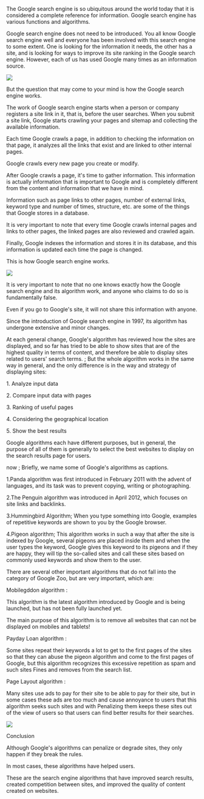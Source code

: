 The Google search engine is so ubiquitous around the world today that it is considered a complete reference for information. Google search engine has various functions and algorithms.

Google search engine does not need to be introduced. You all know Google search engine well and everyone has been involved with this search engine to some extent. One is looking for the information it needs, the other has a site, and is looking for ways to improve its site ranking in the Google search engine. However, each of us has used Google many times as an information source.

![](https://qph.fs.quoracdn.net/main-qimg-c03852bffd1b94868d04bebeebf20cf4-lq)

But the question that may come to your mind is how the Google search engine works.

The work of Google search engine starts when a person or company registers a site link in it, that is, before the user searches. When you submit a site link, Google starts crawling your pages and sitemap and collecting the available information.

Each time Google crawls a page, in addition to checking the information on that page, it analyzes all the links that exist and are linked to other internal pages.

Google crawls every new page you create or modify.

After Google crawls a page, it's time to gather information. This information is actually information that is important to Google and is completely different from the content and information that we have in mind.

Information such as page links to other pages, number of external links, keyword type and number of times, structure, etc. are some of the things that Google stores in a database.

It is very important to note that every time Google crawls internal pages and links to other pages, the linked pages are also reviewed and crawled again.

Finally, Google indexes the information and stores it in its database, and this information is updated each time the page is changed.

This is how Google search engine works.

![](https://qph.fs.quoracdn.net/main-qimg-ecacb547a4ce12fa718a52102ba3c107-lq)

It is very important to note that no one knows exactly how the Google search engine and its algorithm work, and anyone who claims to do so is fundamentally false.

Even if you go to Google's site, it will not share this information with anyone.

Since the introduction of Google search engine in 1997, its algorithm has undergone extensive and minor changes.

At each general change, Google's algorithm has reviewed how the sites are displayed, and so far has tried to be able to show sites that are of the highest quality in terms of content, and therefore be able to display sites related to users' search terms. ; But the whole algorithm works in the same way in general, and the only difference is in the way and strategy of displaying sites:

1\. Analyze input data

2\. Compare input data with pages

3\. Ranking of useful pages

4\. Considering the geographical location

5\. Show the best results

Google algorithms each have different purposes, but in general, the purpose of all of them is generally to select the best websites to display on the search results page for users.

now ; Briefly, we name some of Google's algorithms as captions.

1.Panda algorithm was first introduced in February 2011 with the advent of languages, and its task was to prevent copying, writing or photographing.

2.The Penguin algorithm was introduced in April 2012, which focuses on site links and backlinks.

3.Hummingbird Algorithm; When you type something into Google, examples of repetitive keywords are shown to you by the Google browser.

4.Pigeon algorithm; This algorithm works in such a way that after the site is indexed by Google, several pigeons are placed inside them and when the user types the keyword, Google gives this keyword to its pigeons and if they are happy, they will tip the so-called sites and call these sites based on commonly used keywords and show them to the user.

There are several other important algorithms that do not fall into the category of Google Zoo, but are very important, which are:

Mobilegddon algorithm :

This algorithm is the latest algorithm introduced by Google and is being launched, but has not been fully launched yet.

The main purpose of this algorithm is to remove all websites that can not be displayed on mobiles and tablets!

Payday Loan algorithm :

Some sites repeat their keywords a lot to get to the first pages of the sites so that they can abuse the pigeon algorithm and come to the first pages of Google, but this algorithm recognizes this excessive repetition as spam and such sites Fines and removes from the search list.

Page Layout algorithm :

Many sites use ads to pay for their site to be able to pay for their site, but in some cases these ads are too much and cause annoyance to users that this algorithm seeks such sites and with Penalizing them keeps these sites out of the view of users so that users can find better results for their searches.

![](https://qph.fs.quoracdn.net/main-qimg-736160fcb2c5ca98116827b5b2866e67-lq)

Conclusion

Although Google's algorithms can penalize or degrade sites, they only happen if they break the rules.

In most cases, these algorithms have helped users.

These are the search engine algorithms that have improved search results, created competition between sites, and improved the quality of content created on websites.